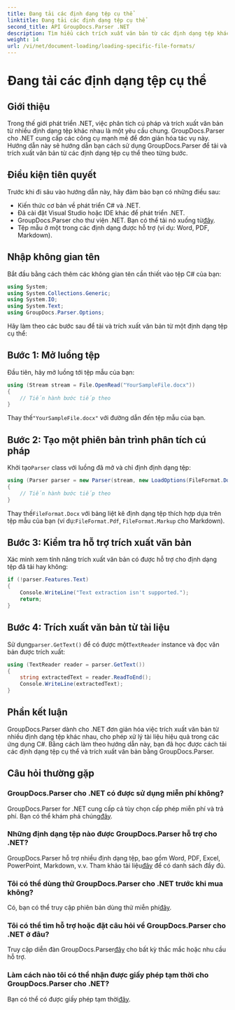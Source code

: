 ```yaml
---
title: Đang tải các định dạng tệp cụ thể
linktitle: Đang tải các định dạng tệp cụ thể
second_title: API GroupDocs.Parser .NET
description: Tìm hiểu cách trích xuất văn bản từ các định dạng tệp khác nhau trong .NET bằng GroupDocs.Parser. Hướng dẫn từng bước để xử lý tài liệu hiệu quả.
weight: 14
url: /vi/net/document-loading/loading-specific-file-formats/
---
```


# Đang tải các định dạng tệp cụ thể

## Giới thiệu
Trong thế giới phát triển .NET, việc phân tích cú pháp và trích xuất văn bản từ nhiều định dạng tệp khác nhau là một yêu cầu chung. GroupDocs.Parser cho .NET cung cấp các công cụ mạnh mẽ để đơn giản hóa tác vụ này. Hướng dẫn này sẽ hướng dẫn bạn cách sử dụng GroupDocs.Parser để tải và trích xuất văn bản từ các định dạng tệp cụ thể theo từng bước.
## Điều kiện tiên quyết
Trước khi đi sâu vào hướng dẫn này, hãy đảm bảo bạn có những điều sau:
- Kiến thức cơ bản về phát triển C# và .NET.
- Đã cài đặt Visual Studio hoặc IDE khác để phát triển .NET.
-  GroupDocs.Parser cho thư viện .NET. Bạn có thể tải nó xuống từ[đây](https://releases.groupdocs.com/parser/net/).
- Tệp mẫu ở một trong các định dạng được hỗ trợ (ví dụ: Word, PDF, Markdown).

## Nhập không gian tên
Bắt đầu bằng cách thêm các không gian tên cần thiết vào tệp C# của bạn:
```csharp
using System;
using System.Collections.Generic;
using System.IO;
using System.Text;
using GroupDocs.Parser.Options;
```

Hãy làm theo các bước sau để tải và trích xuất văn bản từ một định dạng tệp cụ thể:
## Bước 1: Mở luồng tệp
Đầu tiên, hãy mở luồng tới tệp mẫu của bạn:
```csharp
using (Stream stream = File.OpenRead("YourSampleFile.docx"))
{
    // Tiến hành bước tiếp theo
}
```
 Thay thế`"YourSampleFile.docx"` với đường dẫn đến tệp mẫu của bạn.
## Bước 2: Tạo một phiên bản trình phân tích cú pháp
 Khởi tạo`Parser` class với luồng đã mở và chỉ định định dạng tệp:
```csharp
using (Parser parser = new Parser(stream, new LoadOptions(FileFormat.Docx)))
{
    // Tiến hành bước tiếp theo
}
```
 Thay thế`FileFormat.Docx` với bảng liệt kê định dạng tệp thích hợp dựa trên tệp mẫu của bạn (ví dụ:`FileFormat.Pdf`, `FileFormat.Markup` cho Markdown).
## Bước 3: Kiểm tra hỗ trợ trích xuất văn bản
Xác minh xem tính năng trích xuất văn bản có được hỗ trợ cho định dạng tệp đã tải hay không:
```csharp
if (!parser.Features.Text)
{
    Console.WriteLine("Text extraction isn't supported.");
    return;
}
```
## Bước 4: Trích xuất văn bản từ tài liệu
 Sử dụng`parser.GetText()` để có được một`TextReader` instance và đọc văn bản được trích xuất:
```csharp
using (TextReader reader = parser.GetText())
{
    string extractedText = reader.ReadToEnd();
    Console.WriteLine(extractedText);
}
```

## Phần kết luận
GroupDocs.Parser dành cho .NET đơn giản hóa việc trích xuất văn bản từ nhiều định dạng tệp khác nhau, cho phép xử lý tài liệu hiệu quả trong các ứng dụng C#. Bằng cách làm theo hướng dẫn này, bạn đã học được cách tải các định dạng tệp cụ thể và trích xuất văn bản bằng GroupDocs.Parser.

## Câu hỏi thường gặp
### GroupDocs.Parser cho .NET có được sử dụng miễn phí không?
GroupDocs.Parser for .NET cung cấp cả tùy chọn cấp phép miễn phí và trả phí. Bạn có thể khám phá chúng[đây](https://purchase.groupdocs.com/buy).
### Những định dạng tệp nào được GroupDocs.Parser hỗ trợ cho .NET?
 GroupDocs.Parser hỗ trợ nhiều định dạng tệp, bao gồm Word, PDF, Excel, PowerPoint, Markdown, v.v. Tham khảo tài liệu[đây](https://tutorials.groupdocs.com/parser/net/) để có danh sách đầy đủ.
### Tôi có thể dùng thử GroupDocs.Parser cho .NET trước khi mua không?
 Có, bạn có thể truy cập phiên bản dùng thử miễn phí[đây](https://releases.groupdocs.com/).
### Tôi có thể tìm hỗ trợ hoặc đặt câu hỏi về GroupDocs.Parser cho .NET ở đâu?
 Truy cập diễn đàn GroupDocs.Parser[đây](https://forum.groupdocs.com/c/parser/17) cho bất kỳ thắc mắc hoặc nhu cầu hỗ trợ.
### Làm cách nào tôi có thể nhận được giấy phép tạm thời cho GroupDocs.Parser cho .NET?
 Bạn có thể có được giấy phép tạm thời[đây](https://purchase.groupdocs.com/temporary-license/).